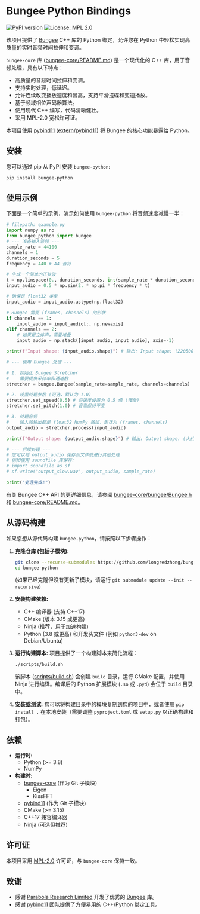 # Bungee Python Bindings

[![PyPI version](https://badge.fury.io/py/bungee-python.svg)](https://badge.fury.io/py/bungee-python)
[![License: MPL 2.0](https://img.shields.io/badge/License-MPL%202.0-brightgreen.svg)](https://opensource.org/licenses/MPL-2.0)

该项目提供了 [Bungee](https://github.com/bungee-audio-stretch/bungee) C++ 库的 Python 绑定，允许您在 Python 中轻松实现高质量的实时音频时间拉伸和变调。

`bungee-core` 库 ([bungee-core/README.md](bungee-core/README.md)) 是一个现代化的 C++ 库，用于音频处理，具有以下特点：

* 高质量的音频时间拉伸和变调。
* 支持实时处理，低延迟。
* 允许连续改变播放速度和音高，支持平滑搓碟和变速播放。
* 基于频域相位声码器算法。
* 使用现代 C++ 编写，代码清晰健壮。
* 采用 MPL-2.0 宽松许可证。

本项目使用 [pybind11](https://github.com/pybind/pybind11) ([extern/pybind11](extern/pybind11)) 将 Bungee 的核心功能暴露给 Python。

## 安装

您可以通过 pip 从 PyPI 安装 `bungee-python`:

```bash
pip install bungee-python
```

## 使用示例

下面是一个简单的示例，演示如何使用 `bungee-python` 将音频速度减慢一半：

```python
# filepath: example.py
import numpy as np
from bungee_python import bungee
# --- 准备输入音频 ---
sample_rate = 44100
channels = 1
duration_seconds = 5
frequency = 440 # A4 音符

# 生成一个简单的正弦波
t = np.linspace(0., duration_seconds, int(sample_rate * duration_seconds))
input_audio = 0.5 * np.sin(2. * np.pi * frequency * t)

# 确保是 float32 类型
input_audio = input_audio.astype(np.float32)

# Bungee 需要 (frames, channels) 的形状
if channels == 1:
    input_audio = input_audio[:, np.newaxis]
elif channels == 2:
    # 如果是立体声，需要堆叠
    input_audio = np.stack([input_audio, input_audio], axis=-1)

print(f"Input shape: {input_audio.shape}") # 输出: Input shape: (220500, 1)

# --- 使用 Bungee 处理 ---

# 1. 初始化 Bungee Stretcher
#    需要提供采样率和通道数
stretcher = bungee.Bungee(sample_rate=sample_rate, channels=channels)

# 2. 设置处理参数 (可选，默认为 1.0)
stretcher.set_speed(0.5) # 将速度设置为 0.5 倍 (慢放)
stretcher.set_pitch(1.0) # 音高保持不变

# 3. 处理音频
#    输入和输出都是 float32 NumPy 数组，形状为 (frames, channels)
output_audio = stretcher.process(input_audio)

print(f"Output shape: {output_audio.shape}") # 输出: Output shape: (大约 441000, 1)

# --- 后续处理 ---
# 您可以将 output_audio 保存到文件或进行其他处理
# 例如使用 soundfile 库保存:
# import soundfile as sf
# sf.write("output_slow.wav", output_audio, sample_rate)

print("处理完成!")
```

有关 Bungee C++ API 的更详细信息，请参阅 [bungee-core/bungee/Bungee.h](bungee-core/bungee/Bungee.h) 和 [bungee-core/README.md](bungee-core/README.md)。

## 从源码构建

如果您想从源代码构建 `bungee-python`，请按照以下步骤操作：

1. **克隆仓库 (包括子模块):**

    ```bash
    git clone --recurse-submodules https://github.com/longredzhong/bungee-python.git
    cd bungee-python
    ```

    (如果已经克隆但没有更新子模块，请运行 `git submodule update --init --recursive`)

2. **安装构建依赖:**

    * C++ 编译器 (支持 C++17)
    * CMake (版本 3.15 或更高)
    * Ninja (推荐，用于加速构建)
    * Python (3.8 或更高) 和开发头文件 (例如 `python3-dev` on Debian/Ubuntu)

3. **运行构建脚本:**
    项目提供了一个构建脚本来简化流程：

    ```bash
    ./scripts/build.sh
    ```

    该脚本 ([scripts/build.sh](scripts/build.sh)) 会创建 `build` 目录，运行 CMake 配置，并使用 Ninja 进行编译。编译后的 Python 扩展模块 (`.so` 或 `.pyd`) 会位于 `build` 目录中。

4. **安装或测试:**
    您可以将构建目录中的模块复制到您的项目中，或者使用 `pip install .` 在本地安装（需要调整 `pyproject.toml` 或 `setup.py` 以正确构建和打包）。

## 依赖

* **运行时:**
  * Python (>= 3.8)
  * NumPy
* **构建时:**
  * [bungee-core](https://github.com/bungee-audio-stretch/bungee) (作为 Git 子模块)
    * Eigen
    * KissFFT
  * [pybind11](https://github.com/pybind/pybind11) (作为 Git 子模块)
  * CMake (>= 3.15)
  * C++17 兼容编译器
  * Ninja (可选但推荐)

## 许可证

本项目采用 [MPL-2.0](https://opensource.org/licenses/MPL-2.0) 许可证，与 `bungee-core` 保持一致。

## 致谢

* 感谢 [Parabola Research Limited](https://parabolaresearch.com/) 开发了优秀的 [Bungee](https://github.com/bungee-audio-stretch/bungee) 库。
* 感谢 [pybind11](https://github.com/pybind/pybind11) 团队提供了方便易用的 C++/Python 绑定工具。
